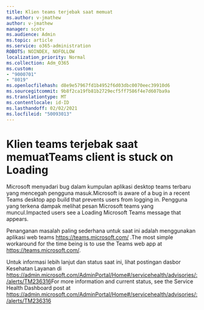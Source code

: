 ```yaml
---
title: Klien teams terjebak saat memuat
ms.author: v-jmathew
author: v-jmathew
manager: scotv
ms.audience: Admin
ms.topic: article
ms.service: o365-administration
ROBOTS: NOINDEX, NOFOLLOW
localization_priority: Normal
ms.collection: Adm_O365
ms.custom:
- "9000701"
- "8019"
ms.openlocfilehash: d8e9e57967fd1b4952f6d03dbc0070eec39910d6
ms.sourcegitcommit: 9b8f2ca19fb81b2729ecf5ff7586f4e7d607ba9a
ms.translationtype: MT
ms.contentlocale: id-ID
ms.lasthandoff: 02/02/2021
ms.locfileid: "50093013"
---
```

# <a name="teams-client-is-stuck-on-loading"></a><span data-ttu-id="53637-102">Klien teams terjebak saat memuat</span><span class="sxs-lookup"><span data-stu-id="53637-102">Teams client is stuck on Loading</span></span>

<span data-ttu-id="53637-103">Microsoft menyadari bug dalam kumpulan aplikasi desktop teams terbaru yang mencegah pengguna masuk.</span><span class="sxs-lookup"><span data-stu-id="53637-103">Microsoft is aware of a bug in a recent Teams desktop app build that prevents users from logging in.</span></span> <span data-ttu-id="53637-104">Pengguna yang terkena dampak melihat pesan Microsoft teams yang muncul.</span><span class="sxs-lookup"><span data-stu-id="53637-104">Impacted users see a Loading Microsoft Teams message that appears.</span></span>

<span data-ttu-id="53637-105">Penanganan masalah paling sederhana untuk saat ini adalah menggunakan aplikasi web teams <https://teams.microsoft.com/> .</span><span class="sxs-lookup"><span data-stu-id="53637-105">The most simple workaround for the time being is to use the Teams web app at <https://teams.microsoft.com/>.</span></span>

<span data-ttu-id="53637-106">Untuk informasi lebih lanjut dan status saat ini, lihat postingan dasbor Kesehatan Layanan di <https://admin.microsoft.com/AdminPortal/Home#/servicehealth/advisories/:/alerts/TM236316></span><span class="sxs-lookup"><span data-stu-id="53637-106">For more information and current status, see the Service Health Dashboard post at <https://admin.microsoft.com/AdminPortal/Home#/servicehealth/advisories/:/alerts/TM236316></span></span>
